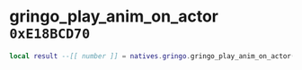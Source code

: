 # gringo_play_anim_on_actor `0xE18BCD70`

```lua
local result --[[ number ]] = natives.gringo.gringo_play_anim_on_actor(_unk0 --[[ number ]], _unk1 --[[ number ]], _unk2 --[[ number ]])
```